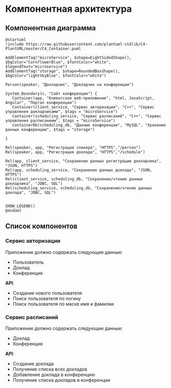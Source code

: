 # Компонентная архитектура
<!-- Состав и взаимосвязи компонентов системы между собой и внешними системами с указанием протоколов, ключевые технологии, используемые для реализации компонентов.
Диаграмма контейнеров C4 и текстовое описание. 
Подробнее: https://confluence.mts.ru/pages/viewpage.action?pageId=375783368
-->
## Компонентная диаграмма

```plantuml
@startuml
!include https://raw.githubusercontent.com/plantuml-stdlib/C4-PlantUML/master/C4_Container.puml

AddElementTag("microService", $shape=EightSidedShape(), $bgColor="CornflowerBlue", $fontColor="white", $legendText="microservice")
AddElementTag("storage", $shape=RoundedBoxShape(), $bgColor="lightSkyBlue", $fontColor="white")

Person(speaker, "Докладчик", "Докладчик на конференции")

System_Boundary(c, "Сайт конференции") {
   Container(app, "Клиентское веб-приложение", "html, JavaScript, Angular", "Портал конференции")
   Container(client_service, "Сервис авторизации", "C++", "Сервис управления докладчиками", $tags = "microService")    
   Container(scheduling_service, "Сервис расписаний", "C++", "Сервис управления расписанием", $tags = "microService")      
   ContainerDb(scheduling_db, "Данные конференции", "MySQL", "Хранение данных конференции", $tags = "storage")
   
}

Rel(speaker, app, "Регистрация спикера", "HTTPS","/person")
Rel(speaker, app, "Регистрация доклада", "HTTPS","/schedule")

Rel(app, client_service, "Сохранение данных регистрации докладчика", "JSON, HTTPS")
Rel(app, scheduling_service, "Сохранение данных доклада", "JSON, HTTPS")
Rel(client_service, scheduling_db, "Сохранение/чтение данных докладчика", "JDBC, SQL")
Rel(scheduling_service, scheduling_db, "Сохранение/чтение данных доклада", "JDBC, SQL")


SHOW_LEGEND()
@enduml
```
## Список компонентов
### Сервис авторизации
Приложение должно содержать следующие данные:
- Пользователь
- Доклад
- Конференция

**API**:
-	Создание нового пользователя
-	Поиск пользователя по логину
-	Поиск пользователя по маске имя и фамилии

### Сервис расписаний
Приложение должно содержать следующие данные:
- Доклад
- Конференция

**API**:
-	Создание доклада
-	Получение списка всех докладов
-	Добавление доклада в конференцию
-	Получение списка докладов в конференции
